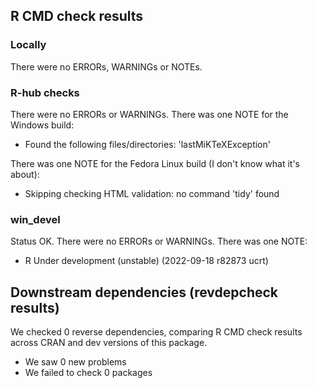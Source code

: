 ## R CMD check results

### Locally

There were no ERRORs, WARNINGs or NOTEs.

### R-hub checks

There were no ERRORs or WARNINGs.
There was one NOTE for the Windows build:

- Found the following files/directories:
  'lastMiKTeXException'
  
There was one NOTE for the Fedora Linux build (I don't know what it's about):

- Skipping checking HTML validation: no command 'tidy' found

### win_devel

Status OK. There were no ERRORs or WARNINGs. There was one NOTE:

- R Under development (unstable) (2022-09-18 r82873 ucrt)

## Downstream dependencies (revdepcheck results)

We checked 0 reverse dependencies, comparing R CMD check results across CRAN and dev versions of this package.

 * We saw 0 new problems
 * We failed to check 0 packages
